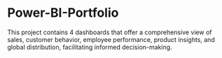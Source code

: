 # Power-BI-Portfolio
This project contains 4 dashboards that offer a comprehensive view of sales, customer behavior, employee performance, product insights, and global distribution, facilitating informed decision-making.
